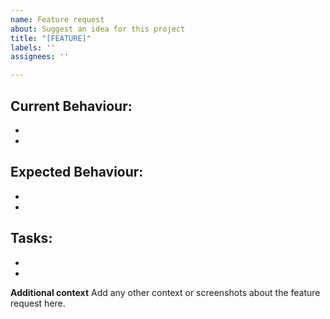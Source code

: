```yaml
---
name: Feature request
about: Suggest an idea for this project
title: "[FEATURE]"
labels: ''
assignees: ''

---
```


Current Behaviour:
-
-
-

Expected Behaviour:
-
-
-

Tasks:
-
-
-

**Additional context**
Add any other context or screenshots about the feature request here.
